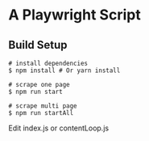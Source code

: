 # A Playwright Script

## Build Setup
```
# install dependencies
$ npm install # Or yarn install

# scrape one page
$ npm run start

# scrape multi page
$ npm run startAll
```
Edit index.js or contentLoop.js
